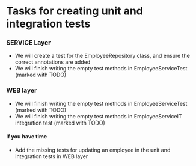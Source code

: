 # Tasks for creating unit and integration tests

### SERVICE Layer

* We will create a test for the EmployeeRepository class, and ensure the correct annotations are added
* We will finish writing the empty test methods in EmployeeServiceTest (marked with TODO)

### WEB layer
* We will finish writing the empty test methods in EmployeeServiceTest (marked with TODO)
* We will finish writing the empty test methods in EmployeeServiceIT integration test (marked with TODO)

#### If you have time
* Add the missing tests for updating an employee in the unit and integration tests in WEB layer